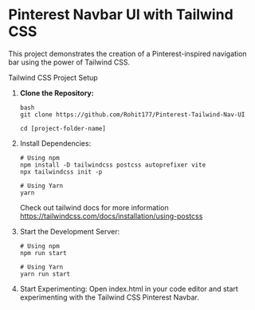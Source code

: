 # Pinterest Navbar UI with Tailwind CSS

This project demonstrates the creation of a Pinterest-inspired navigation bar using the power of Tailwind CSS.

Tailwind CSS Project Setup

1. **Clone the Repository:**
   ```
   bash
   git clone https://github.com/Rohit177/Pinterest-Tailwind-Nav-UI

   cd [project-folder-name]
   ```
   
2. Install Dependencies:
   ```
   # Using npm
   npm install -D tailwindcss postcss autoprefixer vite
   npx tailwindcss init -p
   
   # Using Yarn
   yarn
   ```
   Check out tailwind docs for more information https://tailwindcss.com/docs/installation/using-postcss
   

3. Start the Development Server:
   ```
   # Using npm
   npm run start
   
   # Using Yarn
   yarn run start
   ```

4. Start Experimenting:
   Open index.html in your code editor and start experimenting with the Tailwind CSS Pinterest Navbar.


